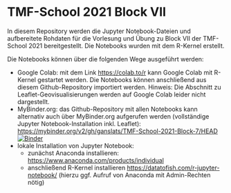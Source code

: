 # TMF-School 2021 Block VII

In diesem Repository werden die Jupyter Notebook-Dateien und aufbereitete Rohdaten für die Vorlesung und Übung zu Block VII der TMF-School 2021 bereitgestellt. Die Notebooks wurden mit dem R-Kernel erstellt.

Die Notebooks können über die folgenden Wege ausgeführt werden:

* Google Colab: mit dem Link https://colab.to/r kann Google Colab mit R-Kernel gestartet werden. Die Notebooks können anschließend aus diesem Github-Repository importiert werden. Hinweis: Die Abschnitt zu Leaflet-Geovisualisierungen werden auf Google Colab leider nicht dargestellt.
* MyBinder.org: das Github-Repository mit allen Notebooks kann alternativ auch über MyBinder.org aufgerufen werden (vollständige Jupyter Notebook-Installation inkl. Leaflet): https://mybinder.org/v2/gh/ganslats/TMF-School-2021-Block-7/HEAD [![Binder](https://mybinder.org/badge_logo.svg)](https://mybinder.org/v2/gh/ganslats/TMF-School-2021-Block-7/HEAD)
* lokale Installation von Jupyter Notebook: 
  * zunächst Anaconda installieren: https://www.anaconda.com/products/individual
  * anschließend R-Kernel installieren https://datatofish.com/r-jupyter-notebook/ (hierzu ggf. Aufruf von Anaconda mit Admin-Rechten nötig)

